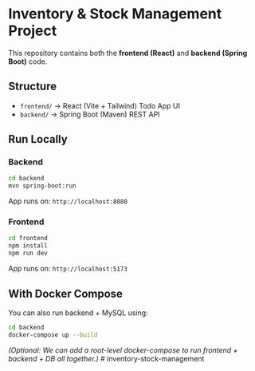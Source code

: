 
# Inventory & Stock Management Project

This repository contains both the **frontend (React)** and **backend (Spring Boot)** code.

## Structure
- `frontend/` → React (Vite + Tailwind) Todo App UI
- `backend/` → Spring Boot (Maven) REST API

## Run Locally

### Backend
```bash
cd backend
mvn spring-boot:run
```
App runs on: `http://localhost:8080`

### Frontend
```bash
cd frontend
npm install
npm run dev
```
App runs on: `http://localhost:5173`

## With Docker Compose
You can also run backend + MySQL using:
```bash
cd backend
docker-compose up --build
```

*(Optional: We can add a root-level docker-compose to run frontend + backend + DB all together.)*
#   i n v e n t o r y - s t o c k - m a n a g e m e n t  
 